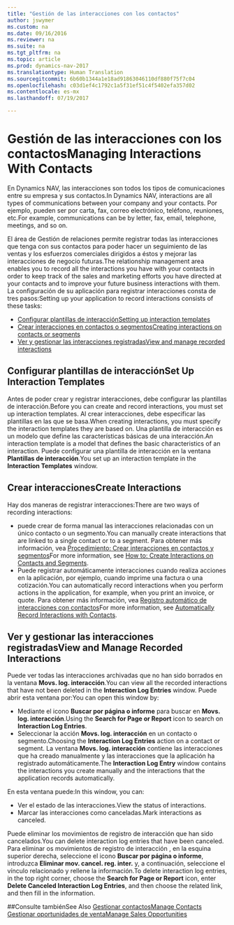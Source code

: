 ```yaml
---
title: "Gestión de las interacciones con los contactos"
author: jswymer
ms.custom: na
ms.date: 09/16/2016
ms.reviewer: na
ms.suite: na
ms.tgt_pltfrm: na
ms.topic: article
ms.prod: dynamics-nav-2017
ms.translationtype: Human Translation
ms.sourcegitcommit: 6b60b1344a1e18ad91863046110df880f75f7c04
ms.openlocfilehash: c03d1ef4c1792c1a5f31ef51c4f5402efa357d02
ms.contentlocale: es-mx
ms.lasthandoff: 07/19/2017

---
```

# <a name="managing-interactions-with-contacts"></a><span data-ttu-id="17209-102">Gestión de las interacciones con los contactos</span><span class="sxs-lookup"><span data-stu-id="17209-102">Managing Interactions With Contacts</span></span>
<span data-ttu-id="17209-103">En Dynamics NAV, las interacciones son todos los tipos de comunicaciones entre su empresa y sus contactos.</span><span class="sxs-lookup"><span data-stu-id="17209-103">In Dynamics NAV, interactions are all types of communications between your company and your contacts.</span></span> <span data-ttu-id="17209-104">Por ejemplo, pueden ser por carta, fax, correo electrónico, teléfono, reuniones, etc.</span><span class="sxs-lookup"><span data-stu-id="17209-104">For example, communications can be by letter, fax, email, telephone, meetings, and so on.</span></span>

<span data-ttu-id="17209-105">El área de Gestión de relaciones permite registrar todas las interacciones que tenga con sus contactos para poder hacer un seguimiento de las ventas y los esfuerzos comerciales dirigidos a éstos y mejorar las interacciones de negocio futuras.</span><span class="sxs-lookup"><span data-stu-id="17209-105">The relationship management area enables you to record all the interactions you have with your contacts in order to keep track of the sales and marketing efforts you have directed at your contacts and to improve your future business interactions with them.</span></span> <span data-ttu-id="17209-106">La configuración de su aplicación para registrar interacciones consta de tres pasos:</span><span class="sxs-lookup"><span data-stu-id="17209-106">Setting up your application to record interactions consists of these tasks:</span></span>

* [<span data-ttu-id="17209-107">Configurar plantillas de interacción</span><span class="sxs-lookup"><span data-stu-id="17209-107">Setting up interaction templates</span></span>](#setting-up-interaction-templates)
* [<span data-ttu-id="17209-108">Crear interacciones en contactos o segmentos</span><span class="sxs-lookup"><span data-stu-id="17209-108">Creating interactions on contacts or segments</span></span>](#creating-interactions-on-contacts-or-segments)
* [<span data-ttu-id="17209-109">Ver y gestionar las interacciones registradas</span><span class="sxs-lookup"><span data-stu-id="17209-109">View and manage recorded interactions</span></span>](#view-and-manage-recorded-interactions)

## <a name="set-up-interaction-templates"></a><span data-ttu-id="17209-110">Configurar plantillas de interacción</span><span class="sxs-lookup"><span data-stu-id="17209-110">Set Up Interaction Templates</span></span>
<span data-ttu-id="17209-111">Antes de poder crear y registrar interacciones, debe configurar las plantillas de interacción.</span><span class="sxs-lookup"><span data-stu-id="17209-111">Before you can create and record interactions, you must set up interaction templates.</span></span> <span data-ttu-id="17209-112">Al crear interacciones, debe especificar las plantillas en las que se basa.</span><span class="sxs-lookup"><span data-stu-id="17209-112">When creating interactions, you must specify the interaction templates they are based on.</span></span> <span data-ttu-id="17209-113">Una plantilla de interacción es un modelo que define las características básicas de una interacción.</span><span class="sxs-lookup"><span data-stu-id="17209-113">An interaction template is a model that defines the basic characteristics of an interaction.</span></span>
<span data-ttu-id="17209-114">Puede configurar una plantilla de interacción en la ventana **Plantillas de interacción**.</span><span class="sxs-lookup"><span data-stu-id="17209-114">You set up an interaction template in the **Interaction Templates** window.</span></span>  

## <a name="create-interactions"></a><span data-ttu-id="17209-115">Crear interacciones</span><span class="sxs-lookup"><span data-stu-id="17209-115">Create Interactions</span></span>
<span data-ttu-id="17209-116">Hay dos maneras de registrar interacciones:</span><span class="sxs-lookup"><span data-stu-id="17209-116">There are two ways of recording interactions:</span></span>

* <span data-ttu-id="17209-117">puede crear de forma manual las interacciones relacionadas con un único contacto o un segmento.</span><span class="sxs-lookup"><span data-stu-id="17209-117">You can manually create interactions that are linked to a single contact or to a segment.</span></span> <span data-ttu-id="17209-118">Para obtener más información, vea [Procedimiento: Crear interacciones en contactos y segmentos](marketing-how-create-interactions.md)</span><span class="sxs-lookup"><span data-stu-id="17209-118">For more information, see [How to: Create Interactions on Contacts and Segments](marketing-how-create-interactions.md).</span></span>  
* <span data-ttu-id="17209-119">Puede registrar automáticamente interacciones cuando realiza acciones en la aplicación, por ejemplo, cuando imprime una factura o una cotización.</span><span class="sxs-lookup"><span data-stu-id="17209-119">You can automatically record interactions when you perform actions in the application, for example, when you print an invoice, or quote.</span></span> <span data-ttu-id="17209-120">Para obtener más información, vea [Registro automático de interacciones con contactos](marketing-auto-record-interactions.md)</span><span class="sxs-lookup"><span data-stu-id="17209-120">For more information, see [Automatically Record Interactions with Contacts](marketing-auto-record-interactions.md).</span></span>

## <a name="view-and-manage-recorded-interactions"></a><span data-ttu-id="17209-121">Ver y gestionar las interacciones registradas</span><span class="sxs-lookup"><span data-stu-id="17209-121">View and Manage Recorded Interactions</span></span>
<span data-ttu-id="17209-122">Puede ver todas las interacciones archivadas que no han sido borrados en la ventana **Movs. log. interacción**.</span><span class="sxs-lookup"><span data-stu-id="17209-122">You can view all the recorded interactions that have not been deleted in the **Interaction Log Entries** window.</span></span> <span data-ttu-id="17209-123">Puede abrir esta ventana por:</span><span class="sxs-lookup"><span data-stu-id="17209-123">You can open this window by:</span></span>

* <span data-ttu-id="17209-124">Mediante el icono **Buscar por página o informe** para buscar en **Movs. log. interacción**.</span><span class="sxs-lookup"><span data-stu-id="17209-124">Using the **Search for Page or Report** icon to search on **Interaction Log Entries**.</span></span>
* <span data-ttu-id="17209-125">Seleccionar la acción **Movs. log. interacción** en un contacto o segmento.</span><span class="sxs-lookup"><span data-stu-id="17209-125">Choosing the **Interaction Log Entries** action on a contact or segment.</span></span>
<span data-ttu-id="17209-126">La ventana **Movs. log. interacción** contiene las interacciones que ha creado manualmente y las interacciones que la aplicación ha registrado automáticamente.</span><span class="sxs-lookup"><span data-stu-id="17209-126">The **Interaction Log Entry** window contains the interactions you create manually and the interactions that the application records automatically.</span></span>

<span data-ttu-id="17209-127">En esta ventana puede:</span><span class="sxs-lookup"><span data-stu-id="17209-127">In this window, you can:</span></span>

* <span data-ttu-id="17209-128">Ver el estado de las interacciones.</span><span class="sxs-lookup"><span data-stu-id="17209-128">View the status of interactions.</span></span>
* <span data-ttu-id="17209-129">Marcar las interacciones como canceladas.</span><span class="sxs-lookup"><span data-stu-id="17209-129">Mark interactions as canceled.</span></span>

<span data-ttu-id="17209-130">Puede eliminar los movimientos de registro de interacción que han sido cancelados.</span><span class="sxs-lookup"><span data-stu-id="17209-130">You can delete interaction log entries that have been canceled.</span></span> <span data-ttu-id="17209-131">Para eliminar os movimientos de registro de interacción , en la esquina superior derecha, seleccione el icono **Buscar por página o informe**, introduzca **Eliminar mov. cancel. reg. inter.** y, a continuación, seleccione el vínculo relacionado y rellene la información.</span><span class="sxs-lookup"><span data-stu-id="17209-131">To delete interaction log entries, in the top right corner, choose the **Search for Page or Report** icon, enter **Delete Canceled Interaction Log Entries**, and then choose the related link, and then fill in the information.</span></span>

##<a name="see-also"></a><span data-ttu-id="17209-132">Consulte también</span><span class="sxs-lookup"><span data-stu-id="17209-132">See Also</span></span>
[<span data-ttu-id="17209-133">Gestionar contactos</span><span class="sxs-lookup"><span data-stu-id="17209-133">Manage Contacts</span></span>](marketing-contacts.md)  
[<span data-ttu-id="17209-134">Gestionar oportunidades de venta</span><span class="sxs-lookup"><span data-stu-id="17209-134">Manage Sales Opportunities</span></span>](marketing-manage-sales-opportunities.md)  

